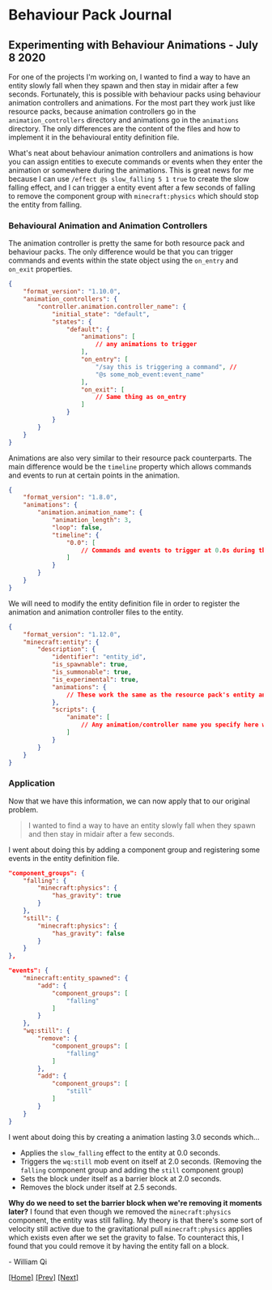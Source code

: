# Behaviour Pack Journal

## Experimenting with Behaviour Animations - July 8 2020

For one of the projects I'm working on, I wanted to find a way to have an entity slowly fall when they spawn and then stay in midair after a few seconds. Fortunately, this is possible with behaviour packs using behaviour animation controllers and animations.
For the most part they work just like resource packs, because animation controllers go in the `animation_controllers` directory and animations go in the `animations` directory. The only differences are the content of the files and how to implement it in the behavioural entity definition file.

What's neat about behaviour animation controllers and animations is how you can assign entities to execute commands or events when they enter the animation or somewhere during the animations. This is great news for me because I can use `/effect @s slow_falling 5 1 true` to create the slow falling effect, and I can trigger a entity event after a few seconds of falling to remove the component group with `minecraft:physics` which should stop the entity from falling.

### Behavioural Animation and Animation Controllers

The animation controller is pretty the same for both resource pack and behaviour packs. The only difference would be that you can trigger commands and events within the state object using the `on_entry` and `on_exit` properties.

```json
{
    "format_version": "1.10.0",
    "animation_controllers": {
        "controller.animation.controller_name": {
            "initial_state": "default",
            "states": {
                "default": {
                    "animations": [
                        // any animations to trigger
                    ],
                    "on_entry": [
                        "/say this is triggering a command", //
                        "@s some_mob_event:event_name"
                    ],
                    "on_exit": [
                        // Same thing as on_entry
                    ]
                }
            }
        }
    }
}
```

Animations are also very similar to their resource pack counterparts. The main difference would be the `timeline` property which allows commands and events to run at certain points in the animation.
```json
{
    "format_version": "1.8.0",
    "animations": {
        "animation.animation_name": {
            "animation_length": 3,
            "loop": false,
            "timeline": {
                "0.0": [
                    // Commands and events to trigger at 0.0s during the animation.
                ]
            }
        }
    }
}
```

We will need to modify the entity definition file in order to register the animation and animation controller files to the entity.
```json
{
    "format_version": "1.12.0",
    "minecraft:entity": {
        "description": {
            "identifier": "entity_id",
            "is_spawnable": true,
            "is_summonable": true,
            "is_experimental": true,
            "animations": {
                // These work the same as the resource pack's entity animation property.
            },
            "scripts": {
                "animate": [
                    // Any animation/controller name you specify here will be automatically run.
                ]
            }
        }
    }
}
```

### Application

Now that we have this information, we can now apply that to our original problem.

> I wanted to find a way to have an entity slowly fall when they spawn and then stay in midair after a few seconds.

I went about doing this by adding a component group and registering some events in the entity definition file.
```json
"component_groups": {
    "falling": {
        "minecraft:physics": {
            "has_gravity": true
        }
    },
    "still": {
        "minecraft:physics": {
            "has_gravity": false
        }
    }
},

"events": {
    "minecraft:entity_spawned": {
        "add": {
            "component_groups": [
                "falling"
            ]
        }
    },
    "wq:still": {
        "remove": {
            "component_groups": [
                "falling"
            ]
        },
        "add": {
            "component_groups": [
                "still"
            ]
        }
    }
}
```

I went about doing this by creating a animation lasting 3.0 seconds which...
- Applies the `slow_falling` effect to the entity at 0.0 seconds.
- Triggers the `wq:still` mob event on itself at 2.0 seconds. (Removing the `falling` component group and adding the `still` component group)
- Sets the block under itself as a barrier block at 2.0 seconds.
- Removes the block under itself at 2.5 seconds.

**Why do we need to set the barrier block when we're removing it moments later?**
I found that even though we removed the `minecraft:physics` component, the entity was still falling. My theory is that there's some sort of velocity still active due to the gravitational pull `minecraft:physics` applies which exists even after we set the gravity to false. To counteract this, I found that you could remove it by having the entity fall on a block.

\- William Qi

[[Home]](../index.md) [[Prev]](Introduction-July-6-2020.md) [[Next]](Projectile-July-19-2020.md)